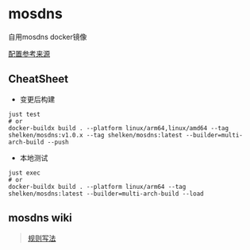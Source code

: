 # mosdns

自用mosdns docker镜像

[配置参考来源](https://github.com/Jasper-1024/mosdns_docker/blob/master/mosdns_v5/README.md)

## CheatSheet

- 变更后构建

```shell
just test
# or
docker-buildx build . --platform linux/arm64,linux/amd64 --tag shelken/mosdns:v1.0.x --tag shelken/mosdns:latest --builder=multi-arch-build --push
```

- 本地测试

```shell
just exec
# or
docker-buildx build . --platform linux/arm64 --tag shelken/mosdns:latest --builder=multi-arch-build --load
```

## mosdns wiki

> [规则写法](https://irine-sistiana.gitbook.io/mosdns-wiki/mosdns-v5/ru-he-pei-zhi-mosdns/yu-ming-pi-pei-gui-ze)
